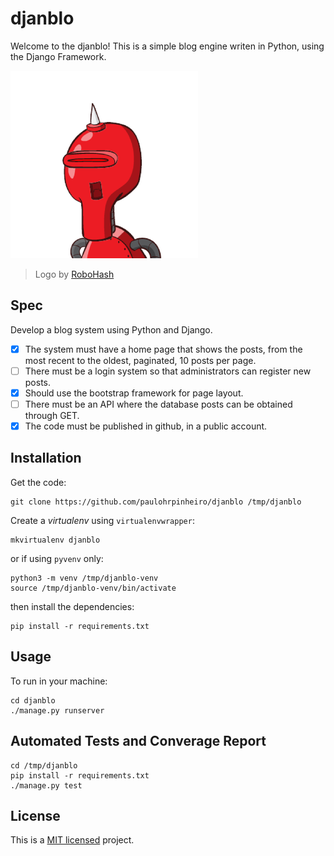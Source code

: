 # djanblo

Welcome to the djanblo! This is a simple blog engine writen in Python, using the Django Framework.

![djanblo blog](djanblo.png)
> Logo by [RoboHash](https://robohash.org/)

## Spec

Develop a blog system using Python and Django.

- [x] The system must have a home page that shows the posts, from the most recent to the oldest, paginated, 10 posts per page.
- [ ] There must be a login system so that administrators can register new posts.
- [x] Should use the bootstrap framework for page layout.
- [ ] There must be an API where the database posts can be obtained through GET.
- [x] The code must be published in github, in a public account.

## Installation

Get the code:

    git clone https://github.com/paulohrpinheiro/djanblo /tmp/djanblo

Create a *virtualenv* using `virtualenvwrapper`:

    mkvirtualenv djanblo

or if using `pyvenv` only:

    python3 -m venv /tmp/djanblo-venv
    source /tmp/djanblo-venv/bin/activate

then install the dependencies:

    pip install -r requirements.txt

## Usage

To run in your machine:

    cd djanblo
    ./manage.py runserver

## Automated Tests and Converage Report

    cd /tmp/djanblo
    pip install -r requirements.txt
    ./manage.py test

## License

This is a [MIT licensed](LICENSE) project.